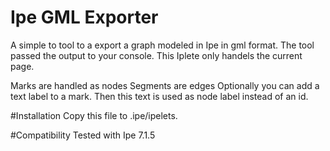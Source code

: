 # Ipe GML Exporter
A simple to tool to a export a graph modeled in Ipe in gml format. The tool passed the output to your console. This Iplete only handels the current page. 

Marks are handled as nodes
Segments are edges
Optionally you can add a text label to a mark. Then this text is used as node label instead of an id.

#Installation
Copy this file to .ipe/ipelets. 

#Compatibility
Tested with Ipe 7.1.5
